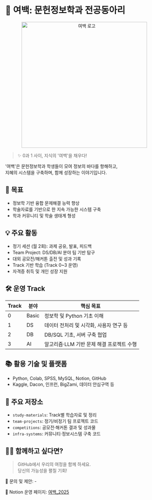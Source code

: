 # 🌌 여백: 문헌정보학과 전공동아리

<p align="center">
  <img src="https://.png" alt="여백 로고" width="400"/>
</p>

> ✨ 0과 1 사이, 지식의 '여백'을 채우다!

'여백'은 문헌정보학과 학생들이 모여 정보의 바다를 항해하고,  
지혜의 시스템을 구축하며, 함께 성장하는 이야기입니다.

## 🎯 목표

- 정보학 기반 융합 문제해결 능력 향상
- 학술자료를 기반으로 한 지속 가능한 시스템 구축
- 학과 커뮤니티 및 학술 생태계 형성

## 💡 주요 활동

- 정기 세션 (월 2회): 과제 공유, 발표, 피드백
- Team Project: DS/DB/AI 분야 팀 기반 탐구
- 대외 공모전/해커톤 출전 및 성과 기록
- Track 기반 학습 (Track 0~3 운영)
- 자격증 취득 및 개인 성장 지원

## 🛠 운영 Track

| Track | 분야         | 핵심 목표                                   |
|-------|--------------|----------------------------------------------|
| 0     | Basic       | 정보학 및 Python 기초 이해                   |
| 1     | DS          | 데이터 전처리 및 시각화, 사용자 연구 등       |
| 2     | DB          | DB/SQL 기초, 서버 구축 협업                   |
| 3     | AI          | 알고리즘·LLM 기반 문제 해결 프로젝트 수행     |

## 📚 활용 기술 및 플랫폼

- Python, Colab, SPSS, MySQL, Notion, GitHub
- Kaggle, Dacon, 인프런, BigZami, 데이터 안심구역 등

## 📂 주요 저장소

- `study-materials`: Track별 학습자료 및 정리
- `team-projects`: 정기/비정기 팀 프로젝트 코드
- `competitions`: 공모전·해커톤 결과 및 성과물
- `infra-systems`: 커뮤니티·정보시스템 구축 코드

## 🧑‍💻 함께하고 싶다면?

> GitHub에서 우리의 여정을 함께 하세요.  
> 당신의 가능성을 펼칠 기회!

📮 문의 및 제안: -

📔 Notion 운영 페이지: [여백_2025]([https://feather-process-664.notion.site/Construction-zone-9463d0ba248449e9a6d91b8954321f46](https://www.notion.so/1d70994329a58073bc0bcc8b7f5168c3?v=1d70994329a5803a85dc000c4983758b))
